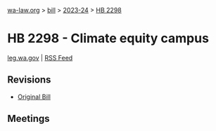 [wa-law.org](/) > [bill](/bill/) > [2023-24](/bill/2023-24/) > [HB 2298](/bill/2023-24/hb/2298/)

# HB 2298 - Climate equity campus
[leg.wa.gov](https://app.leg.wa.gov/billsummary?BillNumber=2298&Year=2023&Initiative=false) | [RSS Feed](./rss.xml)

## Revisions
* [Original Bill](1/)

## Meetings